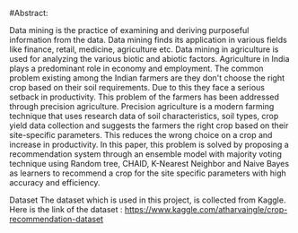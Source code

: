 #Abstract:


Data mining is the practice of examining and deriving purposeful information from the data. Data mining finds its application in various fields like finance, retail, medicine, agriculture etc. Data mining in agriculture is used for analyzing the various biotic and abiotic factors. Agriculture in India plays a predominant role in economy and employment. The common problem existing among the Indian farmers are they don't choose the right crop based on their soil requirements. Due to this they face a serious setback in productivity. This problem of the farmers has been addressed through precision agriculture. Precision agriculture is a modern farming technique that uses research data of soil characteristics, soil types, crop yield data collection and suggests the farmers the right crop based on their site-specific parameters. This reduces the wrong choice on a crop and increase in productivity. In this paper, this problem is solved by proposing a recommendation system through an ensemble model with majority voting technique using Random tree, CHAID, K-Nearest Neighbor and Naive Bayes as learners to recommend a crop for the site specific parameters with high accuracy and efficiency.

Dataset
The dataset which is used in this project, is collected from Kaggle. Here is the link of the dataset : https://www.kaggle.com/atharvaingle/crop-recommendation-dataset
